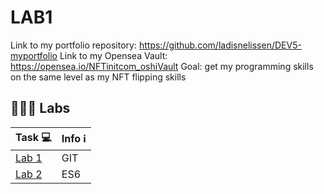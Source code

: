 # LAB1

Link to my portfolio repository: https://github.com/ladisnelissen/DEV5-myportfolio
Link to my Opensea Vault: https://opensea.io/NFTinitcom_oshiVault
Goal: get my programming skills on the same level as my NFT flipping skills

## 👨🏻‍🔬 Labs

| Task 💻    | Info ℹ         |
| ---------| ------------- |
| [Lab 1](https://github.com/ladisnelissen/DEV5-myportfolio/tree/main/lab1%20-%20git) | GIT |
| [Lab 2](https://github.com/ladisnelissen/DEV5-myportfolio/tree/main/lab2%20-%20js) | ES6 |

